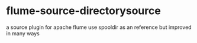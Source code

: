 # flume-source-directorysource
a source plugin for apache flume use spooldir as an reference but improved in many ways
